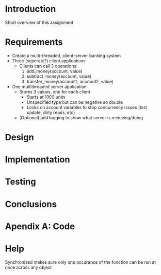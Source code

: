 # Introduction
Short overview of this assignment

# Requirements
- Create a multi-threaded, client-server banking system
- Three (seperate?) client applications
    - Clients can call 3 operations:
        1. add_money(account, value)
        2. subtract_money(account, value)
        3. transfer_money(account1, account2, value)
- One multithreaded server application
    - Stores 3 values, one for each client
        - Starts at 1000 units
        - Unspecified type but can be negative so double
        - Locks on account variables to stop concurrency issues (lost update, dirty reads, etc)
    - (Optional) add logging to show what server is recieving/doing 

# Design

# Implementation

# Testing

# Conclusions

# Apendix A: Code

# Help
Synchronized makes sure only one occurance of the function can be run at once across any object
